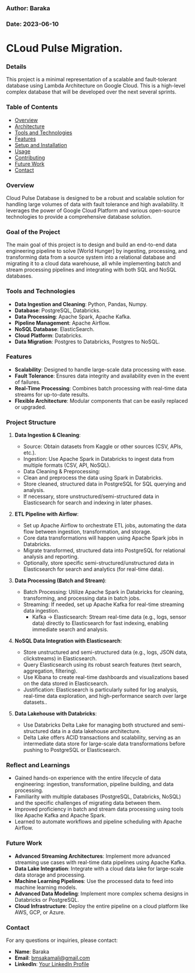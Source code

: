 ### Author: Baraka

### Date: 2023-06-10

# CLoud Pulse Migration.

### Details

This project is a minimal representation of a scalable and fault-tolerant database using Lambda Architecture on Google Cloud. This is a high-level complex database that will be developed over the next several sprints.



### Table of Contents

-   [Overview](#overview)
-   [Architecture](#architecture)
-   [Tools and Technologies](#tools-and-technologies)
-   [Features](#features)
-   [Setup and Installation](#setup-and-installation)
-   [Usage](#usage)
-   [Contributing](#contributing)
-   [Future Work](#future-work)
-   [Contact](#contact)

### Overview

Cloud Pulse Database is designed to be a robust and scalable solution for handling large volumes of data with fault tolerance and high availability. It leverages the power of Google Cloud Platform and various open-source technologies to provide a comprehensive database solution.

### Goal of the Project
The main goal of this project is to design and build an end-to-end data engineering pipeline to solve [World Hunger] by ingesting, processing, and transforming data from a source system into a relational database and migrating it to a cloud data warehouse, all while implementing batch and stream processing pipelines and integrating with both SQL and NoSQL databases.

### Tools and Technologies

-   **Data Ingestion and Cleaning**: Python, Pandas, Numpy.
-   **Database**: PostgreSQL, Databricks.
-   **Data Processing**: Apache Spark, Apache Kafka.
-   **Pipeline Management**: Apache Airflow.
-   **NoSQL Database**: ElasticSearch.
-   **Cloud Platform**: Databricks.
-   **Data Migration**: Postgres to Databricks, Postgres to NoSQL.

### Features

-   **Scalability**: Designed to handle large-scale data processing with ease.
-   **Fault Tolerance**: Ensures data integrity and availability even in the event of failures.
-   **Real-Time Processing**: Combines batch processing with real-time data streams for up-to-date results.
-   **Flexible Architecture**: Modular components that can be easily replaced or upgraded.

### Project Structure

1.  **Data Ingestion & Cleaning**:

    - Source: Obtain datasets from Kaggle or other sources (CSV, APIs, etc.).
    - Ingestion: Use Apache Spark in Databricks to ingest data from multiple formats (CSV, API, NoSQL).
    - Data Cleaning & Preprocessing:
    - Clean and preprocess the data using Spark in Databricks.
    - Store cleaned, structured data in PostgreSQL for SQL querying and analysis.
    - If necessary, store unstructured/semi-structured data in Elasticsearch for search and indexing in later phases.


2.  **ETL Pipeline with Airflow**:

    - Set up Apache Airflow to orchestrate ETL jobs, automating the data flow between ingestion, transformation, and storage.
    - Core data transformations will happen using Apache Spark jobs in Databricks.
    -  Migrate transformed, structured data into PostgreSQL for relational analysis and reporting.
    - Optionally, store specific semi-structured/unstructured data in Elasticsearch for search and analytics (for real-time data).

3.  **Data Processing (Batch and Stream)**:

    - Batch Processing: Utilize Apache Spark in Databricks for cleaning, transforming, and processing data in batch jobs.
    - Streaming: If needed, set up Apache Kafka for real-time streaming data ingestion.
       - Kafka → Elasticsearch: Stream real-time data (e.g., logs, sensor data) directly to Elasticsearch for fast indexing, enabling immediate search and analysis.

4.  **NoSQL Data Integration with Elasticsearch**:

    - Store unstructured and semi-structured data (e.g., logs, JSON data, clickstreams) in Elasticsearch.
    - Query Elasticsearch using its robust search features (text search, aggregation, filtering).
    - Use Kibana to create real-time dashboards and visualizations based on the data stored in Elasticsearch.
    - Justification: Elasticsearch is particularly suited for log analysis, real-time data exploration, and high-performance search over large datasets.. 

5.  **Data Lakehouse with Databricks**:
    - Use Databricks Delta Lake for managing both structured and semi-structured data in a data lakehouse architecture.
    - Delta Lake offers ACID transactions and scalability, serving as an intermediate data store for large-scale data transformations before pushing to PostgreSQL or Elasticsearch.

### Reflect and Learnings

- Gained hands-on experience with the entire lifecycle of data engineering: ingestion, transformation, pipeline building, and data processing.
- Familiarity with multiple databases (PostgreSQL, Databricks, NoSQL) and the specific challenges of migrating data between them.
- Improved proficiency in batch and stream data processing using tools like Apache Kafka and Apache Spark.
- Learned to automate workflows and pipeline scheduling with Apache Airflow.

### Future Work

- **Advanced Streaming Architectures**: Implement more advanced streaming use cases with real-time data pipelines using Apache Kafka.   
- **Data Lake Integration**: Integrate with a cloud data lake for large-scale data storage and processing.
- **Machine Learning Pipelines**: Use the processed data to feed into machine learning models.
- **Advanced Data Modeling**: Implement more complex schema designs in Databricks or PostgreSQL.
- **Cloud Infrastructure**: Deploy the entire pipeline on a cloud platform like AWS, GCP, or Azure.

### Contact

For any questions or inquiries, please contact:

-   **Name**: Baraka
-   **Email**: bmsakamali@gmail.com
-   **LinkedIn**: [Your LinkedIn Profile](https://www.linkedin.com/in/bm-827832234/)



